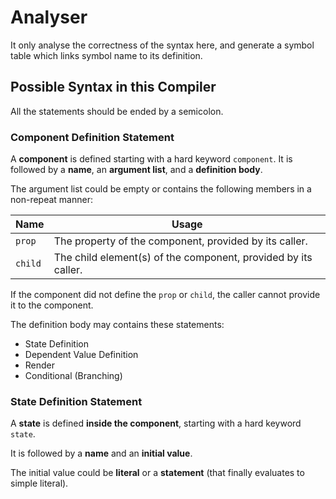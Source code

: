 Analyser
====

It only analyse the correctness of the syntax here, and generate a symbol table which links symbol name to its definition.

Possible Syntax in this Compiler
----

All the statements should be ended by a semicolon.

### Component Definition Statement

A **component** is defined starting with a hard keyword `component`.
It is followed by a **name**, an **argument list**, and a **definition body**.

The argument list could be empty or contains the following members in a non-repeat manner:

| Name    | Usage                                                          |
| ------- | -------------------------------------------------------------- |
| `prop`  | The property of the component, provided by its caller.         |
| `child` | The child element(s) of the component, provided by its caller. |

If the component did not define the `prop` or `child`,
the caller cannot provide it to the component.

The definition body may contains these statements:

* State Definition
* Dependent Value Definition
* Render
* Conditional (Branching)

### State Definition Statement

A **state** is defined **inside the component**, starting with a hard keyword `state`.

It is followed by a **name** and an **initial value**.

The initial value could be **literal** or a **statement** (that finally evaluates to simple literal).

